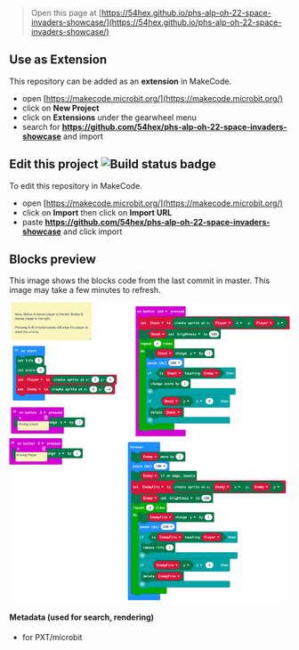 
> Open this page at [https://54hex.github.io/phs-alp-oh-22-space-invaders-showcase/](https://54hex.github.io/phs-alp-oh-22-space-invaders-showcase/)

## Use as Extension

This repository can be added as an **extension** in MakeCode.

* open [https://makecode.microbit.org/](https://makecode.microbit.org/)
* click on **New Project**
* click on **Extensions** under the gearwheel menu
* search for **https://github.com/54hex/phs-alp-oh-22-space-invaders-showcase** and import

## Edit this project ![Build status badge](https://github.com/54hex/phs-alp-oh-22-space-invaders-showcase/workflows/MakeCode/badge.svg)

To edit this repository in MakeCode.

* open [https://makecode.microbit.org/](https://makecode.microbit.org/)
* click on **Import** then click on **Import URL**
* paste **https://github.com/54hex/phs-alp-oh-22-space-invaders-showcase** and click import

## Blocks preview

This image shows the blocks code from the last commit in master.
This image may take a few minutes to refresh.

![A rendered view of the blocks](https://github.com/54hex/phs-alp-oh-22-space-invaders-showcase/raw/master/.github/makecode/blocks.png)

#### Metadata (used for search, rendering)

* for PXT/microbit
<script src="https://makecode.com/gh-pages-embed.js"></script><script>makeCodeRender("{{ site.makecode.home_url }}", "{{ site.github.owner_name }}/{{ site.github.repository_name }}");</script>
